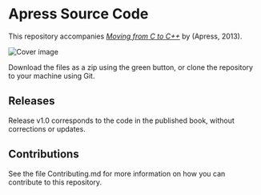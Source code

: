 # Apress Source Code

This repository accompanies [*Moving from C to C++*](http://www.apress.com/9781430260943) by  (Apress, 2013).

![Cover image](9781430260943.jpg)

Download the files as a zip using the green button, or clone the repository to your machine using Git.

## Releases

Release v1.0 corresponds to the code in the published book, without corrections or updates.

## Contributions

See the file Contributing.md for more information on how you can contribute to this repository.
